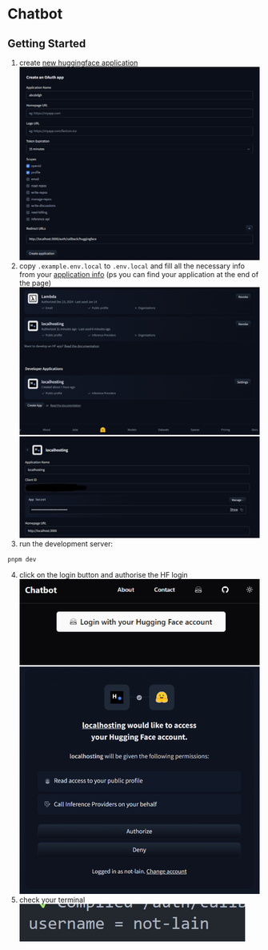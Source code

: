# Chatbot

## Getting Started
1. create  [new huggingface application](https://huggingface.co/settings/applications/new)
![alt text](assets/image.png)
2. copy `.example.env.local` to `.env.local` and fill all the necessary info from your [application info](https://huggingface.co/settings/connected-applications) (ps you can find your application at the end of the page)
![alt text](assets/image-1.png)
![alt text](assets/image-2.png)
3. run the development server:
```bash
pnpm dev
```
4. click on the login button and authorise the HF login
![alt text](assets/image-3.png)
![alt text](assets/image-5.png)
5. check your terminal
![alt text](assets/image-4.png)